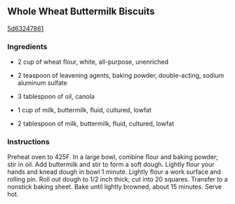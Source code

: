 ## Whole Wheat Buttermilk Biscuits

[5d63247861](http://www.food.com/recipe/whole-wheat-buttermilk-biscuits-80368)

### Ingredients

 - 2 cup of wheat flour, white, all-purpose, unenriched

 - 2 teaspoon of leavening agents, baking powder, double-acting, sodium aluminum sulfate

 - 3 tablespoon of oil, canola

 - 1 cup of milk, buttermilk, fluid, cultured, lowfat

 - 2 tablespoon of milk, buttermilk, fluid, cultured, lowfat

### Instructions

Preheat oven to 425F. In a large bowl, combine flour and baking powder; stir in oil. Add buttermilk and stir to form a soft dough. Lightly flour your hands and knead dough in bowl 1 minute. Lightly flour a work surface and rolling pin. Roll out dough to 1/2 inch thick; cut into 20 squares. Transfer to a nonstick baking sheet. Bake until lightly browned, about 15 minutes. Serve hot.